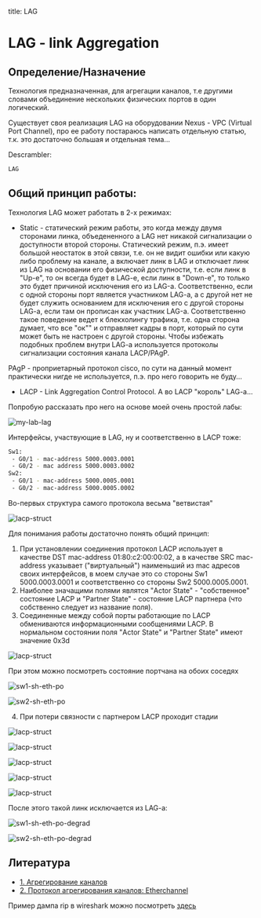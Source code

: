 title: LAG

# LAG - link Aggregation
## Определение/Назначение
Технология предназначенная, для агрегации каналов, т.е другими словами объединение нескольких физических портов в один логический.

Существует своя реализация LAG на оборудовании Nexus - VPC  (Virtual Port Channel), про ее работу постараюсь написать отдельную статью, т.к. это достаточно большая и отдельная тема...

Descrambler:
```bash
LAG 
```

## Общий принцип работы:
Технология LAG может работать в 2-х режимах: 

- Static - статический режим работы, это когда между двумя сторонами линка, объедененного а LAG нет никакой сигнализации о доступности второй стороны. Статический режим, п.э. имеет большой неостаток в этой связи, т.е. он не видит ошибки или какую либо проблему на канале, а включает линк в LAG и отключает линк из LAG на основании его физической доступности, т.е. если линк в "Up-е", то он всегда будет в LAG-e, если линк в "Down-е", то только это будет причиной исключения его из LAG-а. Соответственно, если с одной стороны порт является участником LAG-a, а с другой нет не будет служить основанием для исключения его с другой стороны LAG-a, если там он прописан как участник LAG-а. Соответственно такое поведение ведет к блекхолингу трафика, т.е. одна сторона думает, что все "ок"" и отправляет кадры в порт, который по сути может быть не настроен с другой стороны.
Чтобы избежать подобных проблем внутри LAG-a используется протоколы сигнализации состояния канала LACP/PAgP.

PAgP - проприетарный протокол cisco, по сути на данный момент практически нигде не используется, п.э. про него говорить не буду...

- LACP - Link Aggregation Control Protocol. А во LACP "король" LAG-a...

Попробую рассказать про него на основе моей очень простой лабы:

![my-lab-lag](img/lag/my-lab-lacp.jpg)

Интерфейсы, участвующие в LAG, ну и соответственно в LACP тоже:
```bash
Sw1: 
 - G0/1 - mac-address 5000.0003.0001
 - G0/2 - mac address 5000.0003.0002
Sw2: 
 - G0/1 - mac-address 5000.0005.0001
 - G0/2 - mac-address 5000.0005.0002
```


Во-первых структура самого протокола весьма "ветвистая"

![lacp-struct](img/lag/lacp-struct.jpg)


Для понимания работы достаточно понять общий принцип:
1. При установлении соединения протокол LACP использует в качестве DST mac-address 01:80:c2:00:00:02, а в качестве SRC mac-address указывает ("виртуальный") наименьший из mac адресов своих интерфейсов, в моем случае это со стороны Sw1 5000.0003.0001 и соответственно со стороны Sw2 5000.0005.0001.
2. Наиболее значащими полями являтся "Actor State" - "собственное" состояние LACP и "Partner State" - состояние LACP партнера (что собственно следует из название поля).
3. Соединенные между собой порты работающие по LACP обмениваются информационными сообщениями LACP.
   В нормальном состоянии поля "Actor State" и "Partner State" имеют значение 0x3d

![lacp-struct](img/lag/actor-partner-state-normal.jpg)

При этом можно посмотреть состояние портчана на обоих соседях

![sw1-sh-eth-po](img/lag/sw1-sh-eth-po.jpg)

![sw2-sh-eth-po](img/lag/sw2-sh-eth-po.jpg)


4. При потери связности с партнером LACP проходит стадии

![lacp-struct](img/lag/actor-partner-state-abnormal-1.jpg)

![lacp-struct](img/lag/actor-partner-state-abnormal-2.jpg)

![lacp-struct](img/lag/actor-partner-state-abnormal-3.jpg)

![lacp-struct](img/lag/actor-partner-state-abnormal-4.jpg)

![lacp-struct](img/lag/actor-partner-state-abnormal-5.jpg)

После этого такой линк исключается из LAG-a:

![sw1-sh-eth-po-degrad](img/lag/sw1-sh-eth-po-degrad.jpg)

![sw2-sh-eth-po-degrad](img/lag/sw2-sh-eth-po-degrad.jpg)


## Литература

- [1. Агрегирование каналов](http://xgu.ru/iki/%D0%90%D0%B3%D1%80%D0%B5%D0%B3%D0%B8%D1%80%D0%BE%D0%B2%D0%B0%D0%BD%D0%B8%D0%B5_%D0%BA%D0%B0%D0%BD%D0%B0%D0%BB%D0%BE%D0%B2)
- [2. Протокол агрегирования каналов: Etherchannel](https://habr.com/ru/post/334778/)

Пример дампа rip в wireshark можно посмотреть [здесь](https://icebale.readthedocs.io/en/latest/networks/wireshark.collection/stp.pcapng)
